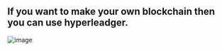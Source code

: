## If you want to make your own blockchain then you can use hyperleadger.
![image](https://github.com/himanshusingla123/blockchain_development/assets/95504579/fce99e0b-213a-4012-a96e-c2f0f0369896)
